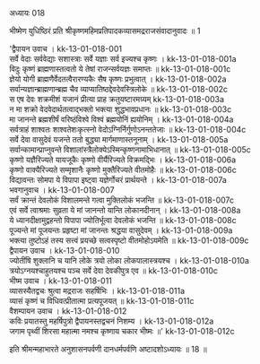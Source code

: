 अध्यायः 018
	
भीष्मेण युधिष्ठिरं प्रति श्रीकृष्णमहिमप्रतिपादकव्यासमद्रराजसंवादानुवादः ॥ 1

\'द्वैपायन उवाच ।	kk-13-01-018-001  
सर्वे वेदाः सर्ववेद्याः सशास्त्राः सर्वे यज्ञाः सर्व इज्यश्च कृष्णः ।	kk-13-01-018-001a  
विदुः कृष्णं ब्राह्मणास्तत्वतो ये तेषां राजन्सर्वयज्ञः समाप्तः ॥	kk-13-01-018-001c  
ज्ञेयो योगी ब्राह्मणैर्वेदतत्वैरारण्यकैः सैष कृष्णः प्रभुत्वात् ।	kk-13-01-018-002a  
सर्वान्यज्ञान्ब्राह्मणान्ब्रह्म चैव व्याप्यातिष्ठद्देवदेवस्त्रिलोके ॥	kk-13-01-018-002c  
स एष देवः शक्रमीशं यजानं प्रीत्या प्राह क्रतुयष्टारमग्र्यम्	kk-13-01-018-003a  
न मा शक्रो वेदवेदार्थतत्वाद्भक्तो भक्त्या शुद्धभावप्रधानः ॥	kk-13-01-018-003c  
मा जानन्ते ब्रह्मशीर्षं वरिष्ठंविश्वे विश्वं ब्रह्मयोनिं ह्ययोनिम् ।	kk-13-01-018-004a  
सर्वत्राहं शाश्वतः शाश्वतेशःकृत्स्नो वेदोऽग्निर्निर्गुणोऽनन्ततेजाः ॥	kk-13-01-018-004c  
सर्वे देवा वासुदेवं यजन्ते ततो बुद्ध्या मार्गमाणास्तनूनाम् ।	kk-13-01-018-005a  
सर्वान्कामान्प्राप्नुवन्ते विशालांस्त्रैलोक्येऽस्मिन्कृष्णनामाभिधानात् ॥	kk-13-01-018-005c  
कृष्णो यज्ञैरिज्यते यायजूकैः कृष्णो वीर्यैरिज्यते विक्रमद्भिः ।	kk-13-01-018-006a  
कृष्णो वाक्यैरिज्यते सम्मृशानैः कृष्णो मुक्तैरिज्यते वीतमोहैः ॥	kk-13-01-018-006c  
विद्यावन्तः सोमपा ये विपापा इष्ट्वा यज्ञेर्गोचरं प्रार्थयन्ते ।	kk-13-01-018-007a  
भवगानुवाच ।	kk-13-01-018-007  
सर्वं क्रान्तं देवलोकं विशालमन्ते गत्वा मुक्तिलोकं भजन्ति ॥	kk-13-01-018-007c  
एवं सर्वे त्वाश्रमाः सुव्रता ये मां जानन्तो यान्ति लोकानदीनान् ।	kk-13-01-018-008a  
ये ध्यानदीक्षामुद्वहन्तो विपापा ज्योतिर्भूत्वा देवलोकं भजन्ति ॥	kk-13-01-018-008c  
पूज्यन्ते मां पूजयन्तः प्रहृष्टा मां जानन्तः श्रद्धया वासुदेवम् ।	kk-13-01-018-009a  
भक्त्या तुष्टोऽहं तस्य सत्त्वं प्रयच्छे सत्वस्पृष्टो वीतमोहोऽयमेति ॥	kk-13-01-018-009c  
द्वैपायन उवाच ।	kk-13-01-018-010  
ज्योतींषि शुक्लानि च यानि लोके त्रयो लोका लोकपालास्त्रयश्च ।	kk-13-01-018-010a  
त्रयोऽग्नयश्चाहुतयश्च पञ्च सर्वे देवा देवकीपुत्र एव ॥	kk-13-01-018-010c  
भीष्म उवाच ।	kk-13-01-018-011  
व्यासस्यैतद्वचः श्रुत्वा मद्रराजः सहर्षिभिः ।	kk-13-01-018-011a  
व्यासं कृष्णं च विधिवत्प्रीतात्मा प्रत्यपूजयत् ॥	kk-13-01-018-011c  
वैशम्पायन उवाच ।	kk-13-01-018-012  
कविः प्रयातस्तु महर्षिपुत्रो द्वैपायनस्तद्वचनं निशम्य ।	kk-13-01-018-012a  
जगाम पृथ्वीं शिरसा महात्मा नमश्च कृष्णाय चकार भीष्मः ॥\' 	kk-13-01-018-012c  

इति श्रीमन्महाभारते अनुशासनपर्वणी दानधर्मपर्वणि अष्टादशोऽध्यायः ॥ 18 ॥
